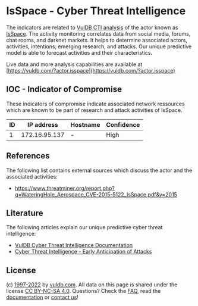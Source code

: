 # IsSpace - Cyber Threat Intelligence

The indicators are related to [VulDB CTI analysis](https://vuldb.com/?kb.cti) of the actor known as [IsSpace](https://vuldb.com/?actor.isspace). The activity monitoring correlates data from social media, forums, chat rooms, and darknet markets. It helps to determine associated actors, activities, intentions, emerging research, and attacks. Our unique predictive model is able to forecast activities and their characteristics.

Live data and more analysis capabilities are available at [https://vuldb.com/?actor.isspace](https://vuldb.com/?actor.isspace)

## IOC - Indicator of Compromise

These indicators of compromise indicate associated network ressources which are known to be part of research and attack activities of IsSpace.

ID | IP address | Hostname | Confidence
-- | ---------- | -------- | ----------
1 | 172.16.95.137 | - | High

## References

The following list contains external sources which discuss the actor and the associated activities:

* https://www.threatminer.org/report.php?q=WateringHole_Aerospace_CVE-2015-5122_IsSpace.pdf&y=2015

## Literature

The following articles explain our unique predictive cyber threat intelligence:

* [VulDB Cyber Threat Intelligence Documentation](https://vuldb.com/?kb.cti)
* [Cyber Threat Intelligence - Early Anticipation of Attacks](https://www.scip.ch/en/?labs.20201022)

## License

(c) [1997-2022](https://vuldb.com/?kb.changelog) by [vuldb.com](https://vuldb.com/?kb.about). All data on this page is shared under the license [CC BY-NC-SA 4.0](https://creativecommons.org/licenses/by-nc-sa/4.0/). Questions? Check the [FAQ](https://vuldb.com/?kb.faq), read the [documentation](https://vuldb.com/?kb) or [contact us](https://vuldb.com/?contact)!
